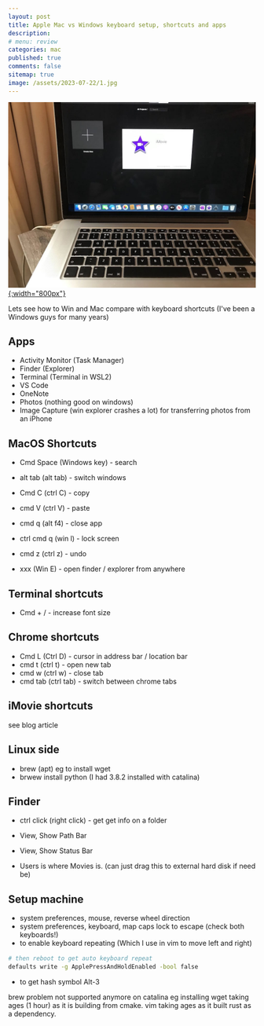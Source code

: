 ```yaml
---
layout: post
title: Apple Mac vs Windows keyboard setup, shortcuts and apps
description: 
# menu: review
categories: mac
published: true 
comments: false     
sitemap: true
image: /assets/2023-07-22/1.jpg
---
```


[![alt text](/assets/2023-07-22/1.jpg "email"){:width="800px"}](/assets/2023-07-22/1.jpg)

Lets see how to Win and Mac compare with keyboard shortcuts (I've been a Windows guys for many years)

## Apps

- Activity Monitor (Task Manager)
- Finder (Explorer)
- Terminal (Terminal in WSL2)
- VS Code 
- OneNote
- Photos (nothing good on windows)
- Image Capture (win explorer crashes a lot) for transferring photos from an iPhone


## MacOS Shortcuts

- Cmd Space (Windows key) - search
- alt tab (alt tab) - switch windows
- Cmd C (ctrl C) - copy
- cmd V (ctrl V) - paste
- cmd q (alt f4) - close app

- ctrl cmd q (win l) - lock screen
- cmd z (ctrl z) - undo

- xxx (Win E) - open finder / explorer from anywhere

## Terminal shortcuts

- Cmd + / - increase font size

## Chrome shortcuts

- Cmd L (Ctrl D) - cursor in address bar / location bar
- cmd t (ctrl t) - open new tab
- cmd w (ctrl w) - close tab
- cmd tab (ctrl tab) - switch between chrome tabs

## iMovie shortcuts
see blog article

## Linux side

- brew (apt) eg to install wget 
- brwew install python  (I had 3.8.2 installed with catalina)

## Finder 

- ctrl click (right click) - get get info on a folder

- View, Show Path Bar
- View, Show Status Bar

- Users is where Movies is. (can just drag this to external hard disk if need be)

## Setup machine

- system preferences, mouse, reverse wheel direction
- system preferences, keyboard, map caps lock to escape (check both keyboards!)
- to enable keyboard repeating (Which I use in vim to move left and right)

```bash
# then reboot to get auto keyboard repeat
defaults write -g ApplePressAndHoldEnabled -bool false
```

- to get hash symbol Alt-3

brew problem not supported anymore on catalina eg installing wget taking ages (1 hour) as it is building from cmake. vim taking ages as it built rust as a dependency.
